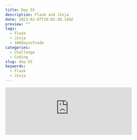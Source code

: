 ```yaml
---
title: Day 55
description: Flask and Jinja
date: 2023-02-07T20:02:38.149Z
preview: ""
tags:
  - Flask
  - Jinja
  - 100daysofcode
categories:
  - Challenge
  - Coding
slug: day-55
keywords:
  - Flask
  - Jinja
---
```

<iframe src="https://mastodontech.de/@larnius/109824893411017635/embed" class="mastodon-embed" style="max-width: 100%; border: 0" width="400" allowfullscreen="allowfullscreen"></iframe><script src="https://mastodontech.de/embed.js" async="async"></script>